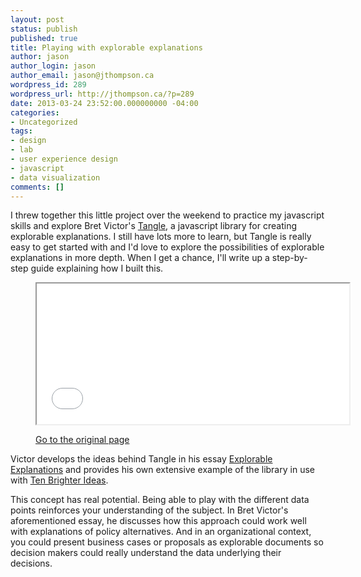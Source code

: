 ```yaml
---
layout: post
status: publish
published: true
title: Playing with explorable explanations
author: jason
author_login: jason
author_email: jason@jthompson.ca
wordpress_id: 289
wordpress_url: http://jthompson.ca/?p=289
date: 2013-03-24 23:52:00.000000000 -04:00
categories:
- Uncategorized
tags:
- design
- lab
- user experience design
- javascript
- data visualization
comments: []
---
```

I threw together this little project over the weekend to practice my javascript skills and explore Bret Victor's <a href="http://worrydream.com/Tangle/" title="Tangle Library">Tangle</a>, a javascript library for creating explorable explanations. I still have lots more to learn, but Tangle is really easy to get started with and I'd love to explore the possibilities of explorable explanations in more depth. When I get a chance, I'll write up a step-by-step guide explaining how I built this.

<figure>
<iframe src="/work/tangle-demo" width="500" height="225"></iframe>
<br />
<figcaption><p><a href="/work/tangle-demo" title="Go to the original page">Go to the original page</a></p></figcaption>
</figure>

Victor develops the ideas behind Tangle in his essay <a href="http://worrydream.com/ExplorableExplanations/" title="Explorable Explanations">Explorable Explanations</a> and provides his own extensive example of the library in use with <a href="http://worrydream.com/TenBrighterIdeas/" title="Ten Brighter Ideas">Ten Brighter Ideas</a>.

This concept has real potential. Being able to play with the different data points reinforces your understanding of the subject. In Bret Victor's aforementioned essay, he discusses how this approach could work well with explanations of policy alternatives. And in an organizational context, you could present business cases or proposals as explorable documents so decision makers could really understand the data underlying their decisions. 
